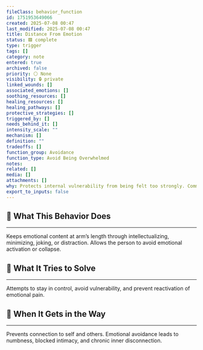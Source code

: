 ```yaml
---
fileClass: behavior_function
id: 1751953649066
created: 2025-07-08 00:47
last_modified: 2025-07-08 00:47
title: Distance From Emotion
status: 🟩 complete
type: trigger
tags: []
category: note
entered: true
archived: false
priority: ⚪ None
visibility: 🔒 private
linked_wounds: []
associated_emotions: []
soothing_resources: []
healing_resources: []
healing_pathways: []
protective_strategies: []
triggered_by: []
needs_behind_it: []
intensity_scale: ""
mechanism: []
definition: ""
tradeoffs: []
function_group: Avoidance
function_type: Avoid Being Overwhelmed
notes: 
related: []
media: []
attachments: []
why: Protects internal vulnerability from being felt too strongly. Common in dismissive or disorganized attachment, and in emotionally invalidating families.
export_to_inputs: false
---
```


## 🧠 What This Behavior Does
---
Keeps emotional content at arm’s length through intellectualizing, minimizing, joking, or distraction. Allows the person to avoid emotional activation or collapse.

## 🔁 What It Tries to Solve
---
Attempts to stay in control, avoid vulnerability, and prevent reactivation of emotional pain.

## 🚧 When It Gets in the Way
---
Prevents connection to self and others. Emotional avoidance leads to numbness, blocked intimacy, and chronic inner disconnection.
